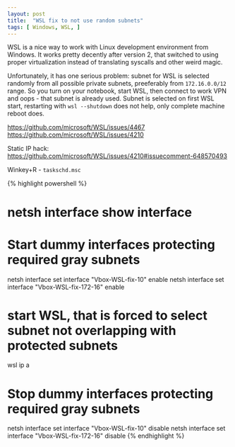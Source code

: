 ```yaml
---
layout: post
title:  "WSL fix to not use random subnets"
tags: [ Windows, WSL, ]
---
```


WSL is a nice way to work with Linux development environment from Windows. It works pretty decently after version 2, that switched to using proper virtualization instead of translating syscalls and other weird magic.

Unfortunately, it has one serious problem: subnet for WSL is selected randomly from all possible private subnets, preeferably from `172.16.0.0/12` range. So you turn on your notebook, start WSL, then connect to work VPN and oops - that subnet is already used. Subnet is selected on first WSL start, restarting with `wsl --shutdown` does not help, only complete machine reboot does.



https://github.com/microsoft/WSL/issues/4467
https://github.com/microsoft/WSL/issues/4210


Static IP hack:
https://github.com/microsoft/WSL/issues/4210#issuecomment-648570493

Winkey+R - `taskschd.msc`


{% highlight powershell %}
# netsh interface show interface

# Start dummy interfaces protecting required gray subnets
netsh interface set interface "Vbox-WSL-fix-10" enable
netsh interface set interface "Vbox-WSL-fix-172-16" enable

# start WSL, that is forced to select subnet not overlapping with protected subnets
wsl ip a

# Stop dummy interfaces protecting required gray subnets
netsh interface set interface "Vbox-WSL-fix-10" disable
netsh interface set interface "Vbox-WSL-fix-172-16" disable
{% endhighlight %}
